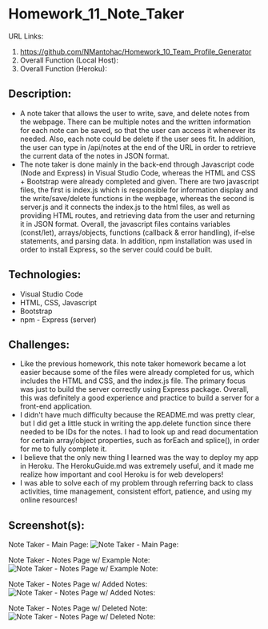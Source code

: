 # Homework_11_Note_Taker

URL Links:
  1) https://github.com/NMantohac/Homework_10_Team_Profile_Generator
  2) Overall Function (Local Host): 
  3) Overall Function (Heroku): 
  
## Description:
  - A note taker that allows the user to write, save, and delete notes from the webpage. There can be multiple notes and the written
    information for each note can be saved, so that the user can access it whenever its needed. Also, each note could be delete 
    if the user sees fit. In addition, the user can type in /api/notes at the end of the URL in order to retrieve the current data 
    of the notes in JSON format. 
  - The note taker is done mainly in the back-end through Javascript code (Node and Express) in Visual Studio Code, whereas the 
    HTML and CSS + Bootstrap were already completed and given. There are two javascript files, the first is index.js which is 
    responsible for information display and the write/save/delete functions in the wepbage, whereas the second is server.js and it 
    connects the index.js to the html files, as well as providing HTML routes, and retrieving data from the user and returning it in 
    JSON format. Overall, the javascript files contains variables (const/let), arrays/objects, functions (callback & error handling), 
    if-else statements, and parsing data. In addition, npm installation was used in order to install Express, so the server could 
    could be built.
  
## Technologies:
  - Visual Studio Code
  - HTML, CSS, Javascript
  - Bootstrap
  - npm - Express (server)
  
## Challenges:
  - Like the previous homework, this note taker homework became a lot easier because some of the files were already completed for us,
    which includes the HTML and CSS, and the index.js file. The primary focus was just to build the server correctly using Express 
    package. Overall, this was definitely a good experience and practice to build a server for a front-end application. 
  - I didn't have much difficulty because the README.md was pretty clear, but I did get a little stuck in writing the app.delete 
    function since there needed to be IDs for the notes. I had to look up and read documentation for certain array/object properties,
    such as forEach and splice(), in order for me to fully complete it.
  - I believe that the only new thing I learned was the way to deploy my app in Heroku. The HerokuGuide.md was extremely useful, and it
    made me realize how important and cool Heroku is for web developers!
  - I was able to solve each of my problem through referring back to class activities, time management, consistent effort, 
    patience, and using my online resources!
    
## Screenshot(s):
  
  Note Taker - Main Page:
  ![Note Taker - Main Page:](https://puu.sh/FBfSU/e71fe16f4e.png)
  
  Note Taker - Notes Page w/ Example Note:
  ![Note Taker - Notes Page w/ Example Note:](https://puu.sh/FBfTg/4d3731cf1e.png)
  
  Note Taker - Notes Page w/ Added Notes:
  ![Note Taker - Notes Page w/ Added Notes:](https://puu.sh/FBfUT/646cf58c84.png)
  
  Note Taker - Notes Page w/ Deleted Note:
  ![Note Taker - Notes Page w/ Deleted Note:](https://puu.sh/FBfV3/931b4acaa8.png)
